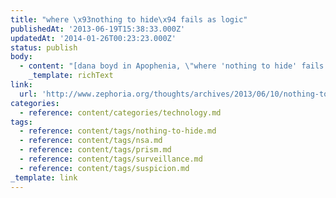 ```yaml
---
title: "where \x93nothing to hide\x94 fails as logic"
publishedAt: '2013-06-19T15:38:33.000Z'
updatedAt: '2014-01-26T00:23:23.000Z'
status: publish
body:
  - content: "[dana boyd in Apophenia, \"where 'nothing to hide' fails as logic\"](http://www.zephoria.org/thoughts/archives/2013/06/10/nothing-to-hide.html):\n\n<ExtendedQuote>\n  Sadly, I\x92m getting to experience this right now as Massachusetts refuses to believe that I moved to New York mid-last-year. It's mindblowing how hard it is to summon up the paperwork that \"proves\" to them that I\"m telling the truth. When it was discovered that Verizon (and presumably other carriers) was giving metadata to government officials, my first thought was: wouldn't it be nice if the government would use that metadata to actually confirm that I was in NYC not Massachusetts. But that's the funny thing about how data is used by our current government. It's used to create suspicion, not to confirm innocence.\n</ExtendedQuote>\n\nThe \"nothing to hide\" argument is fairly pervasive in response to the type of NSA surveillance that was recently revealed. There are really two decent arguments against it:\n\n1. Anyone can go from being boring \"regular Joe\" to activist if they're spurred on by outside events to become more political, and when that happens, suddenly the amount of surveillance done can be far more sinister and destructive to achieving any kind of political changes.\n\n   This argument is often unconvincing, mostly because this can still be dismissed as \"well, *I'll* never get political, no matter what happens\"\\[1. Which, quite frankly, is a little sad, but still persuasive to some people.].\n2. Even law-abiding citizens can have their data constructed in such a way as to make them appear guilty.\n\nThis is the method that should scare people, and Dana's example of the tax audit should remind you that even if you're not cheating on your taxes, the process of appearing 100% legit can still be taxing (pun intended).\n"
    _template: richText
link:
  url: 'http://www.zephoria.org/thoughts/archives/2013/06/10/nothing-to-hide.html'
categories:
  - reference: content/categories/technology.md
tags:
  - reference: content/tags/nothing-to-hide.md
  - reference: content/tags/nsa.md
  - reference: content/tags/prism.md
  - reference: content/tags/surveillance.md
  - reference: content/tags/suspicion.md
_template: link
---
```




